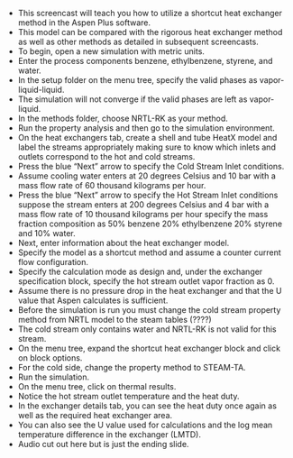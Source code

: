 - This screencast will teach you how to utilize a shortcut heat exchanger method in the Aspen Plus software. 
- This model can be compared with the rigorous heat exchanger method as well as other methods as detailed in subsequent screencasts.
- To begin, open a new simulation with metric units. 
- Enter the process components benzene, ethylbenzene, styrene, and water. 
- In the setup folder on the menu tree, specify the valid phases as vapor-liquid-liquid. 
- The simulation will not converge if the valid phases are left as vapor-liquid.
- In the methods folder, choose NRTL-RK as your method.
- Run the property analysis and then go to the simulation environment. 
- On the heat exchangers tab, create a shell and tube HeatX model and label the streams appropriately making sure to know which inlets and outlets correspond to the hot and cold streams.
- Press the blue “Next” arrow to specify the Cold Stream Inlet conditions. 
- Assume cooling water enters at 20 degrees Celsius and 10 bar with a mass flow rate of 60 thousand kilograms per hour.
- Press the blue “Next” arrow to specify the Hot Stream Inlet conditions suppose the stream enters at 200 degrees Celsius and 4 bar with a mass flow rate of 10 thousand kilograms per hour specify the mass fraction composition as 50% benzene 20% ethylbenzene 20% styrene and 10% water.
- Next, enter information about the heat exchanger model.
- Specify the model as a shortcut method and assume a counter current flow configuration.
- Specify the calculation mode as design and, under the exchanger specification block, specify the hot stream outlet vapor fraction as 0. 
- Assume there is no pressure drop in the heat exchanger and that the U value that Aspen calculates is sufficient. 
- Before the simulation is run you must change the cold stream property method from NRTL model to the steam tables (????)
- The cold stream only contains water and NRTL-RK is not valid for this stream.
- On the menu tree, expand the shortcut heat exchanger block and click on block options.
- For the cold side, change the property method to STEAM-TA.
- Run the simulation.
- On the menu tree, click on thermal results. 
- Notice the hot stream outlet temperature and the heat duty.
- In the exchanger details tab, you can see the heat duty once again as well as the required heat exchanger area.
- You can also see the U value used for calculations and the log mean temperature difference in the exchanger (LMTD).
- Audio cut out here but is just the ending slide.